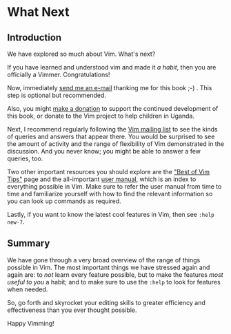 # What Next
## Introduction
We have explored so much about Vim. What's next?

If you have learned and understood vim and made it *a habit*, then you are officially a Vimmer. Congratulations!

Now, immediately [send me an e-mail](http://www.swaroopch.com/contact/) thanking me for this book ;-) . This step is optional but recommended. 

Also, you might [make a donation](http://www.swaroopch.com/byteofdonate) to support the continued development of this book, or donate to the Vim project to help children in Uganda.

Next, I recommend regularly following the [Vim mailing list](http://www.vim.org/maillist.php#vim) to see the kinds of queries and answers that appear there. You would be surprised to see the amount of activity and the range of flexibility of Vim demonstrated in the discussion. And you never know; you might be able to answer a few queries, too.

Two other important resources you should explore are the ["Best of Vim Tips"](http://zzapper.co.uk/vimtips.html) page and the all-important [user manual](http://vimdoc.sourceforge.net/htmldoc/usr_toc.html), which is an index to everything possible in Vim. Make sure to refer the user manual from time to time and familiarize yourself with how to find the relevant information so you can look up commands as required.

Lastly, if you want to know the latest cool features in Vim, then see `:help new-7`.

## Summary
We have gone through a very broad overview of the range of things possible in Vim. The most important things we have stressed again and again are: to *not* learn every feature possible, but to make the features *most useful to you* a habit; and to make sure to use the `:help` to look for features when needed.

So, go forth and skyrocket your editing skills to greater efficiency and effectiveness than you ever thought possible.

Happy Vimming!
